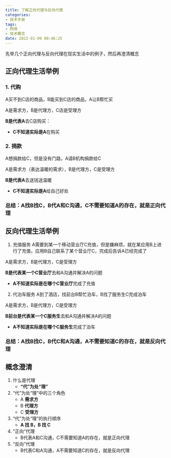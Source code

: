 ```yaml
---
title: 了解正向代理与反向代理
categories:
- 技术手册
tags:
- 网络
- 技术概念
date: 2022-01-09 00:46:25
---
```


先举几个正向代理与反向代理在现实生活中的例子，然后再澄清概念

## 正向代理生活举例

### 1. 代购

A买不到C店的商品，B能买到C店的商品，A让B帮忙买

A是需求方，B是代理方，C店是受理方

**B是代表A**去C店购买：
- **C不知道实际是A**在购买

### 2. 捐款

A想捐款给C，但是没有门路，A请B机构捐款给C

A是需求方（表达温暖的需求），B是代理方，C是受理方

**B是代表A**去送钱送温暖
- **C不知道实际是A**给自己好处

### 总结：A找B找C，B代A和C沟通，C不需要知道A的存在，就是正向代理

## 反向代理生活举例

1. 充值服务
A需要到某一个移动营业厅C充值，但是嫌麻烦，就在某应用B上进行了充值，应用B自己联系了某个营业厅C，完成后告诉A已经完成了

A是需求方，B是代理方，C是受理方

**B是代表某一个C营业厅**去和A沟通并解决A的问题
- **A不知道实际是在哪个C营业厅**完成了充值

2. 代泊车服务
A到了酒店，找前台B帮忙泊车，B找了服务生C完成泊车

A是需求方，B是代理方，C是受理方

**B前台是代表某一个C服务生**去和A沟通并解决A的问题
- **A不知道实际是在哪个C服务生**完成了泊车

### 总结：A找B找C，B代C和A沟通，A不需要知道C的存在，就是反向代理

## 概念澄清

1. 什么是代理
    - **“代”为处“理”**
2. “代”为处“理”中的三个角色
    - A **需求方**
    - B **代理方**
    - C **受理方**
3. “代”为处“理”的执行顺序
    - **A 找 B，B 找 C**
4. ”正向“代理
    - B代表A和C沟通，C不需要知道A的存在，就是正向代理
5. “反向”代理
    - B代表C和A沟通，A不需要知道C的存在，就是反向代理
